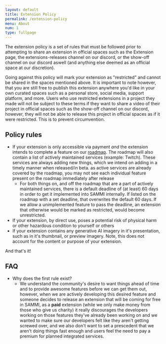 ```yaml
---
layout: default
title: Extension Policy
permalink: /extension-policy
menu: About
num: 1
type: fullpage
---
```


The extension policy is a set of rules that must be followed prior to attempting to share an extension in official spaces such as the Extension page, the extensions-releases channel on our discord, or the show-off channel on our discord aswell (and anything else deemed as an official space at our discretion).

Going against this policy will mark your extension as "restricted" and cannot be shared in the spaces mentioned above. It is important to note however, that you are still free to publish this extension anywhere you'd like in your own curated spaces such as a personal store, social media, support platform, and more. Users who use restricted extensions in a project they made will not be subject to these terms if they want to share a video of their project in official spaces such as the show-off channel on our discord, however, they will not be able to release this project in official spaces as if it were restricted. This is to prevent circumvention.

## Policy rules

- If your extension is only accessible via payment *and* the extension intends to complete a feature on our [roadmap](/roadmap). The roadmap will also contain a list of actively maintained services (example: Twitch). These services are always adding new things, which we intend on adding in a timely manner when released/in beta. as active services are already covered by the roadmap, you may not see each individual feature present on the roadmap immediately after release
  - For both things on, and off the roadmap that are a part of actively maintained services, there is a default deadline of (at least) 60 days in order to get it implemented into SAMMI internally. If listed on the roadmap with a set deadline, that overwrites the default 60 days. If we allow a unimplemented feature to pass the deadline, an extension that otherwise would be marked as restricted, would become unrestricted.
- If your extension, by direct use, poses a potential risk of physical harm or other hazardous condition to yourself or others
- If your extension contains any generative AI imagery in it's presentation, such as in it's thumbnail, or preview imagery. Note, this does not account for the content or purpose of your extension.

And that's it!

## FAQ

- Why does the first rule exist?
  - We understand the community's desire to want things ahead of time and to provide awesome features before we can get them out, however, when we are actively developing this desired feature and someone decides to release an extension that will be coming for free in SAMMI, as a __paid__ extension (while we only make money from those who give us charity) it really discourages the developers working on those features they've already been working on and we wanted to make sure our developers felt like they aren't getting screwed over, and we also don't want to set a prescedent that we aren't doing things fast enough and users feel the need to pay a premium for planned integrated services.
